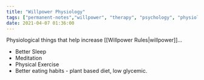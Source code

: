 ```yaml
---
title: "Willpower Physiology"
tags: ["permanent-notes","willpower", "therapy", "psychology", "physiology", "self-improvement"]
date: 2021-04-07 01:36:00
---
```


Physiological things that help increase [[Willpower Rules|willpower]]...

- Better Sleep
- Meditation
- Physical Exercise
- Better eating habits - plant based diet, low glycemic.